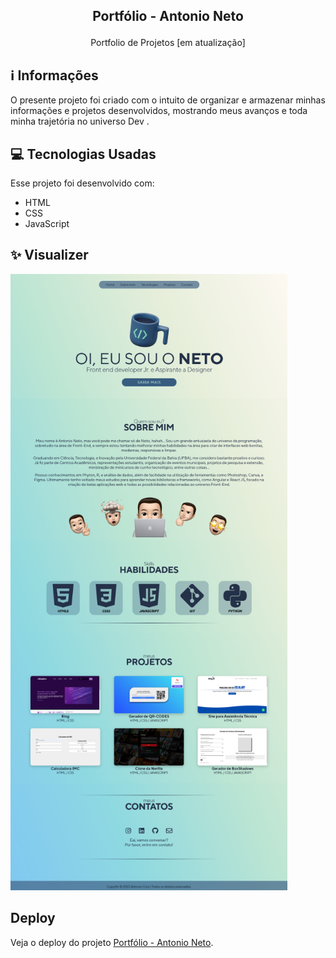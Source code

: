 ## <p align="center">Portfólio - Antonio Neto</p>

<p align="center">
Portfolio de Projetos [em atualização]

## ℹ️ Informações
O presente projeto foi criado com o intuito de organizar e armazenar minhas informações e projetos desenvolvidos, mostrando meus avanços e toda minha trajetória no universo Dev .
 
## 💻 Tecnologias Usadas

Esse projeto foi desenvolvido com:

- HTML
- CSS
- JavaScript

## ✨ Visualizer

![alt text](https://raw.githubusercontent.com/antonioscn/portifolio/main/portifolio.png)
 
 
##  Deploy
Veja o deploy do projeto [Portfólio - Antonio Neto](https://antonioscn.vercel.app/).

